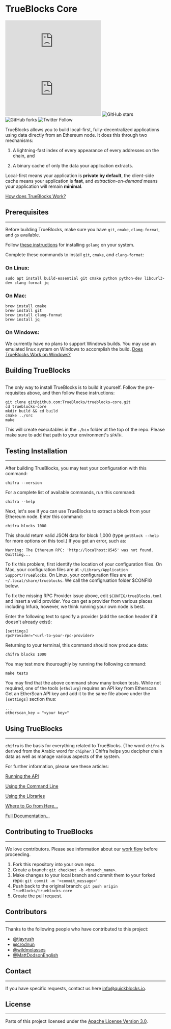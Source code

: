 # TrueBlocks Core

![GitHub repo size](https://img.shields.io/github/repo-size/scottydocs/README-template.md)
![GitHub contributors](https://img.shields.io/github/contributors/scottydocs/README-template.md)
![GitHub stars](https://img.shields.io/github/stars/TrueBlocks/trueblocks-core?style%3Dsocial)
![GitHub forks](https://img.shields.io/github/forks/TrueBlocks/trueblocks-core?style=social)
![Twitter Follow](https://img.shields.io/twitter/follow/trueblocks?style=social)

TrueBlocks allows you to build local-first, fully-decentralized applications using data directly from an Ethereum node. It does this through two mechanisms:

1. A lightning-fast index of every appearance of every addresses on the chain, and

2. A binary cache of only the data your application extracts.

Local-first means your application is **private by default**, the client-side cache means your application is **fast**, and *extraction-on-demand* means your application will remain **minimal**.

[How does TrueBlocks Work?](./docs/FAQ.md#how-it-works)

## Prerequisites

---

Before building TrueBlocks, make sure you have `git`, `cmake`, `clang-format`, and `go` available.

Follow [these instructions](https://golang.org/doc/install) for installing `golang` on your system.

Complete these commands to install `git`, `cmake`, and `clang-format`:

### On Linux:

```[shell]
sudo apt install build-essential git cmake python python-dev libcurl3-dev clang-format jq
```

### On Mac:

```[shell]
brew install cmake
brew install git
brew install clang-format
brew install jq
```

### On Windows:

We currently have no plans to support Windows builds. You may use an emulated linux system on Windows to accomplish the build. [Does TrueBlocks Work on Windows?](./docs/FAQ.md-windows)


## Building TrueBlocks

---

The only way to install TrueBlocks is to build it yourself. Follow the pre-requisites above, and then follow these instructions:

```[shell]
git clone git@github.com:TrueBlocks/trueblocks-core.git
cd trueblocks-core
mkdir build && cd build
cmake ../src
make
```

This will create executables in the `./bin` folder at the top of the repo. Please make sure to add that path to your environment's `$PATH`.

## Testing Installation

---

After building TrueBlocks, you may test your configuration with this command:

```[shell]
chifra --version
```

For a complete list of available commands, run this command:

```[shell]
chifra --help
```

Next, let's see if you can use TrueBlocks to extract a block from your Ethereum node. Enter this command:

```[shell]
chifra blocks 1000
```

This should return valid JSON data for block 1,000 (type `getBlock --help` for more options on this tool.) If you get an error, such as:

```[shell]
Warning: The Ethereum RPC: 'http://localhost:8545' was not found. Quitting...
```

To fix this problem, first identify the location of your configuration files. On Mac, your configuration files are at `~/Library/Application Support/TrueBlocks`. On Linux, your configuration files are at `~/.local/share/trueblocks`. We call the configruation folder $CONFIG below.

To fix the missing RPC Provider issue above, edit `$CONFIG/trueBlocks.toml` and insert a valid provider. You can get a provider from various places including Infura, however, we think running your own node is best.

Enter the following text to specify a provider (add the section header if it doesn't already exist):

```[toml]
[settings]
rpcProvider="<url-to-your-rpc-provider>
```

Returning to your terminal, this command should now produce data:

```[shell]
chifra blocks 1000
```

You may test more thouroughly by running the following command:

```[shell]
make tests
```

You may find that the above command show many broken tests. While not required, one of the tools (`ethslurp`) requires an API key from Etherscan. Get an EtherScan API key and add it to the same file above under the `[settings]` section thus:

```[toml]
...
etherscan_key = "<your key>"
```

## Using TrueBlocks

---

`chifra` is the basis for everything related to TrueBlocks. (The word `chifra` is derived from the Arabic word for `chipher`.) Chifra helps you decipher chain data as well as manage various aspects of the system.

For further information, please see these articles:

[Running the API](./docs/FAQ.md#running-the-api)

[Using the Command Line](./docs/FAQ.md#using-the-command-line)

[Using the Libraries](./docs/FAQ.md#using-the-library)

[Where to Go from Here...](./docs/FAQ.md#where-to-go-from-here)

[Full Documentation...](./docs/FAQ.md#full-documentation)

## Contributing to TrueBlocks

---
We love contributors. Please see information about our [work flow](./docs/BRANCHING.md) before proceeding.

1. Fork this repository into your own repo.
2. Create a branch: `git checkout -b <branch_name>`.
3. Make changes to your local branch and commit them to your forked repo: `git commit -m '<commit_message>'`
4. Push back to the original branch: `git push origin TrueBlocks/trueblocks-core`
5. Create the pull request.

## Contributors

---
Thanks to the following people who have contributed to this project:

* [@tjayrush](https://github.com/tjayrush)
* [@crodnun](https://github.com/crodnun)
* [@wildmolasses](https://github.com/wildmolasses)
* [@MattDodsonEnglish](https://github.com/MattDodsonEnglish)

## Contact

---
If you have specific requests, contact us here <info@quickblocks.io>.

## License

---
Parts of this project licensed under the [Apache License Version 3.0](LICENSE.md).

